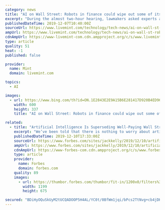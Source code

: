 ```yaml
---
category: news
title: "AI on Wall Street: Robots in finance could wipe out some of its highest-paying jobs"
excerpt: "During the almost two-hour hearing, lawmakers asked experts about racial and gender bias in AI, competition for highly skilled technology workers, and the challenges of regulating increasingly complex, data-driven financial markets."
publishedDateTime: 2019-12-07T10:40:00Z
sourceUrl: https://www.livemint.com/technology/tech-news/ai-on-wall-st-robots-in-finance-could-wipe-out-some-of-its-highest-paying-jobs-11575713579167.html
ampUrl: https://www.livemint.com/technology/tech-news/ai-on-wall-st-robots-in-finance-could-wipe-out-some-of-its-highest-paying-jobs/amp-11575713579167.html
cdnAmpUrl: https://www-livemint-com.cdn.ampproject.org/c/s/www.livemint.com/technology/tech-news/ai-on-wall-st-robots-in-finance-could-wipe-out-some-of-its-highest-paying-jobs/amp-11575713579167.html
type: article
quality: 51
heat: -1
published: false

provider:
  name: Mint
  domain: livemint.com

topics:
  - AI

images:
  - url: https://www.bing.com/th?id=ON.1E2843E2E9A15B6E281417D920B4ED96
    width: 600
    height: 337
    title: "AI on Wall Street: Robots in finance could wipe out some of its highest-paying jobs"

related:
  - title: "Artificial Intelligence Is Superseding Well-Paying Wall Street Jobs"
    excerpt: "We’ve been told that there is nothing to worry about artificial intelligence, robots and technology. New technologies will only replace mundane, repetitive jobs and free up workers to do more meaningful work, claims the media and top management consulting firms. Last week, the House Financial Services Committee’s Task Force on Artificial ..."
    publishedDateTime: 2019-12-10T17:33:00Z
    sourceUrl: https://www.forbes.com/sites/jackkelly/2019/12/10/artificial-intelligence-is-superseding-well-paying-wall-street-jobs/
    ampUrl: https://www.forbes.com/sites/jackkelly/2019/12/10/artificial-intelligence-is-superseding-well-paying-wall-street-jobs/amp/
    cdnAmpUrl: https://www-forbes-com.cdn.ampproject.org/c/s/www.forbes.com/sites/jackkelly/2019/12/10/artificial-intelligence-is-superseding-well-paying-wall-street-jobs/amp/
    type: article
    provider:
      name: Forbes
      domain: forbes.com
    quality: 89
    images:
      - url: https://thumbor.forbes.com/thumbor/fit-in/1200x0/filters%3Aformat%28jpg%29/https%3A%2F%2Fspecials-images.forbesimg.com%2Fimageserve%2F5defd3a4f4f45f0006d19be3%2F0x0.jpg%3FcropX1%3D0%26cropX2%3D2846%26cropY1%3D243%26cropY2%3D1844
        width: 1199
        height: 675

secured: "BDiHyOQuSkUyM2tUCQADOOP5H4AL/YC0t/0BfWm1jqi/bPcs2TtNvg+cb4jDHCv1Kdv9Ib3km05a+KlxOPu3ZLWtYjGUkspEJuxp+onxlhVjlYZia+HvK26iQSwxnm98qr/n9VhY3TAKFU+wphsCAdFZtezErPZNmUz6z4kTmoxOR6FChxZ1Fc71QkEVh9/obcHKW2MJ6LJK/o2EuAPhTghrrVX1nCBsC7EvYw2T5M3Ggdp3goUytZYoNk8eoOM9hnoOYaRfejr7fPgE1FnAEQ==;eaxnOT8rA5Oeb1Kl9I5jvg=="
---
```


